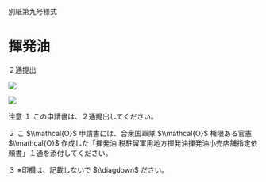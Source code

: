 別紙第九号様式

# 揮発油

２通提出

![](https://www.nta.go.jp/tmp/a80245d9-894c-4584-a2e4-8ccd3bea961d/images/8fe9d69ba310eb3a419b35ca1498cd49d9afbba21eea7ec1c066fceeff3aea76.jpg)

![](https://www.nta.go.jp/tmp/a80245d9-894c-4584-a2e4-8ccd3bea961d/images/c2b30e9045e382f236ff245babecf2701de00d7c6db32f27b0c3c4990e12a1d4.jpg)

注意 １ この申請書は、２通提出してください。

２ こ $\\mathcal{O}$ 申請書には、合衆国軍隊 $\\mathcal{O}$ 権限ある官憲 $\\mathcal{O}$ 作成した「揮発油 税駐留軍用地方揮発油揮発油小売店舗指定依頼書」１通を添付してください。

３ ※印欄は、記載しないで $\\diagdown$ ださい。